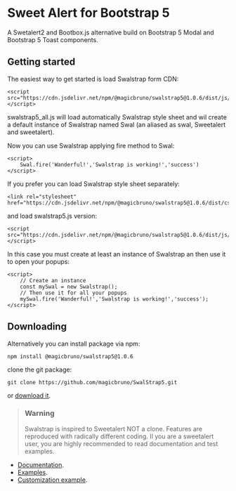 # Sweet Alert for Bootstrap 5
A Swetalert2 and Bootbox.js alternative build on Bootstrap 5 Modal and Bootstrap 5 Toast components.

## Getting started 
The easiest way to get started is load Swalstrap form CDN:

```
<script src="https://cdn.jsdelivr.net/npm/@magicbruno/swalstrap5@1.0.6/dist/js/swalstrap5_all.min.js"></script>
```
swalstrap5_all.js will load automatically Swalstrap style sheet and wil create a default instance of Swalstrap named Swal (an aliased as swal, Sweetalert and sweetalert).

Now you can use Swalstrap applying fire method to Swal:
```
<script>
    Swal.fire('Wanderful!','Swalstrap is working!','success')
</script>
```
If you prefer you can load Swalstrap style sheet separately:
```
<link rel="stylesheet" href="https://cdn.jsdelivr.net/npm/@magicbruno/swalstrap5@1.0.6/dist/css/swalstrap.min.css">
```
and load swalstrap5.js version:
```
<script src="https://cdn.jsdelivr.net/npm/@magicbruno/swalstrap5@1.0.6/dist/js/swalstrap5.min.js"></script>
```
In this case you must create at least an instance of Swalstrap an then use it to open your popups:
```
<script>
    // Create an instance 
    const mySwal = new Swalstrap();
    // Then use it for all your popups
    mySwal.fire('Wanderful!','Swalstrap is working!','success');
</script>
```
## Downloading

Alternatively you can install package via npm:
```
npm install @magicbruno/swalstrap5@1.0.6
```
clone the git package:
```
git clone https://github.com/magicbruno/SwalStrap5.git
```
or [download it](https://github.com/magicbruno/SwalStrap5/archive/refs/heads/main.zip).

>### Warning
>Swalstrap is inspired to Sweetalert NOT a clone. Features are reproduced with radically different coding.
>Il you are a sweetalert user, you are highly recommended to read documentation and test examples.

- [Documentation](https://magicbruno.github.io/SwalStrap5/api.html).
- [Examples](https://magicbruno.github.io/SwalStrap5/basic-examples.html).
- [Customization example](https://magicbruno.github.io/SwalStrap5/custumization.html).




